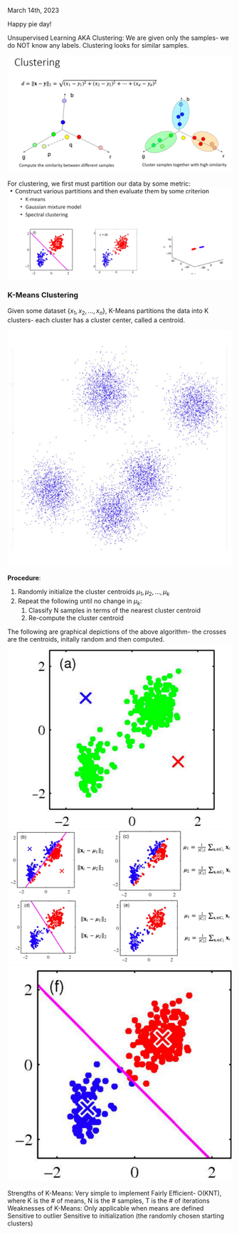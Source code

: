 March 14th, 2023

Happy pie day!

Unsupervised Learning AKA Clustering: We are given only the samples- we do NOT know any labels. Clustering looks for similar samples.

![Clustering Diagram](images/clustering.png)

For clustering, we first must partition our data by some metric:
![partitions](images/partitions.png)

### K-Means Clustering

Given some dataset $\{x_1, x_2, \dots, x_n\}$, K-Means partitions the data into K clusters- each cluster has a cluster center, called a centroid.

![k-means clustering](images/k-means.png)

**Procedure**:
1. Randomly initialize the cluster centroids $\mu_1, \mu_2, \dots, \mu_k$
2. Repeat the following until no change in $\mu_k$:
	1. Classify N samples in terms of the nearest cluster centroid
	2. Re-compute the cluster centroid

The following are graphical depictions of the above algorithm- the crosses are the centroids, initally random and then computed.
![step 1 of alg](images/step_1.png)
![step 2 alg](images/step_2.png)
![step 3 alg](images/step_3.png)
![step 4 alg](images/step_4.png)

Strengths of K-Means:
	Very simple to implement
	Fairly Efficient- O(KNT), where K is the # of means, N is the # samples, T is the # of iterations
Weaknesses of K-Means:
	Only applicable when means are defined
	Sensitive to outlier
	Sensitive to initialization (the randomly chosen starting clusters)

